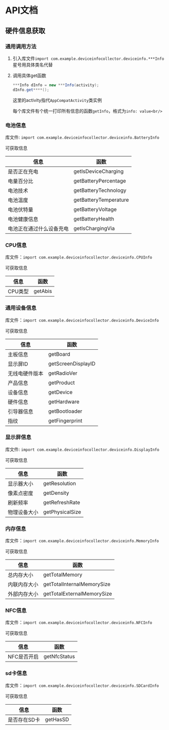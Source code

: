 # API文档

## 硬件信息获取

### 通用调用方法

1. 引入库文件`import com.example.deviceinfocollector.deviceinfo.***Info`星号用具体类名代替

2. 调用具体get函数

   ```java
   ***Info dInfo = new ***Info(activity);
   dInfo.get****();
   ```

   这里的activity指代`AppCompatActivity`类实例

   每个库文件有个统一打印所有信息的函数`getInfo`，格式为`info: value<br/>`

   

### 电池信息 

库文件: `import com.example.deviceinfocollector.deviceinfo.BatteryInfo`

可获取信息

| 信息                     | 函数                  |
| ------------------------ | --------------------- |
| 是否正在充电             | getIsDeviceCharging   |
| 电量百分比               | getBatteryPercentage  |
| 电池技术                 | getBatteryTechnology  |
| 电池温度                 | getBatteryTemperature |
| 电池伏特量               | getBatteryVoltage     |
| 电池健康信息             | getBatteryHealth      |
| 电池正在通过什么设备充电 | getIsChargingVia      |

### CPU信息

库文件：`import com.example.deviceinfocollector.deviceinfo.CPUInfo`

可获取信息

| 信息    | 函数    |
| ------- | ------- |
| CPU类型 | getAbis |

### 通用设备信息

库文件：`import com.example.deviceinfocollector.deviceinfo.DeviceInfo`

可获取信息

| 信息           | 函数               |
| -------------- | ------------------ |
| 主板信息       | getBoard           |
| 显示屏ID       | getScreenDisplayID |
| 无线电硬件版本 | getRadioVer        |
| 产品信息       | getProduct         |
| 设备信息       | getDevice          |
| 硬件信息       | getHardware        |
| 引导器信息     | getBootloader      |
| 指纹           | getFingerprint     |

### 显示屏信息

库文件: `import com.example.deviceinfocollector.deviceinfo.DisplayInfo`

可获取信息

| 信息         | 函数            |
| ------------ | --------------- |
| 显示器大小   | getResolution   |
| 像素点密度   | getDensity      |
| 刷新频率     | getRefreshRate  |
| 物理设备大小 | getPhysicalSize |

### 内存信息

库文件：`import com.example.deviceinfocollector.deviceinfo.MemoryInfo`

可获取信息

| 信息         | 函数                       |
| ------------ | -------------------------- |
| 总内存大小   | getTotalMemory             |
| 内联内存大小 | getTotalInternalMemorySize |
| 外部内存大小 | getTotalExternalMemorySize |

### NFC信息

库文件：`import com.example.deviceinfocollector.deviceinfo.NFCInfo`

可获取信息

| 信息        | 函数         |
| ----------- | ------------ |
| NFC是否开启 | getNfcStatus |

### sd卡信息

库文件：`import com.example.deviceinfocollector.deviceinfo.SDCardInfo`

可获取信息

| 信息         | 函数     |
| ------------ | -------- |
| 是否存在SD卡 | getHasSD |

